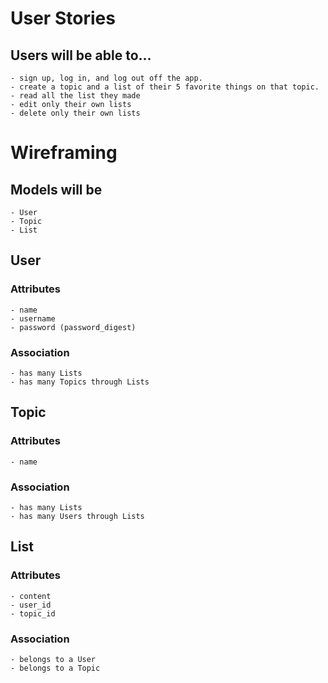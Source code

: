 #	User Stories

##	Users will be able to...
	- sign up, log in, and log out off the app.
	- create a topic and a list of their 5 favorite things on that topic.
	- read all the list they made
	- edit only their own lists
	- delete only their own lists

#	Wireframing

##	Models will be
	- User
	- Topic
	- List

## User

###	Attributes
	- name
	- username
	- password (password_digest)

###	Association
	- has many Lists
	- has many Topics through Lists


## Topic

###	Attributes
	- name


###	Association
	- has many Lists
	- has many Users through Lists


## List

### Attributes
	- content
	- user_id
	- topic_id

### Association
	- belongs to a User
	- belongs to a Topic
